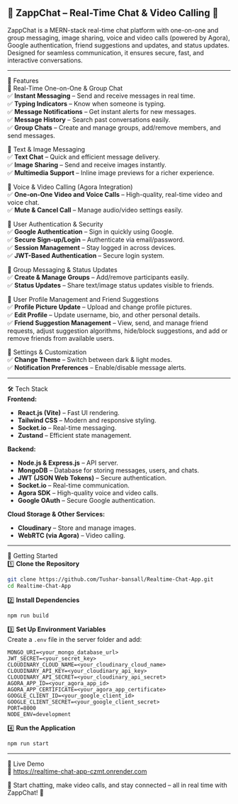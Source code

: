 💬 ZappChat – Real-Time Chat & Video Calling 🚀  
--------------------------------------------------------------

ZappChat is a MERN-stack real-time chat platform with one-on-one and group messaging, image sharing, voice and video calls (powered by Agora), Google authentication, friend suggestions and updates, and status updates. Designed for seamless communication, it ensures secure, fast, and interactive conversations.

--------------------------------------------------------------

🌟 Features  
🔹 Real-Time One-on-One & Group Chat  
✅ **Instant Messaging** – Send and receive messages in real time.  
✅ **Typing Indicators** – Know when someone is typing.  
✅ **Message Notifications** – Get instant alerts for new messages.  
✅ **Message History** – Search past conversations easily.  
✅ **Group Chats** – Create and manage groups, add/remove members, and send messages.  

🔹 Text & Image Messaging  
✅ **Text Chat** – Quick and efficient message delivery.  
✅ **Image Sharing** – Send and receive images instantly.  
✅ **Multimedia Support** – Inline image previews for a richer experience.  

🔹 Voice & Video Calling (Agora Integration)  
✅ **One-on-One Video and Voice Calls** – High-quality, real-time video and voice chat.  
✅ **Mute & Cancel Call** – Manage audio/video settings easily.  

🔹 User Authentication & Security  
✅ **Google Authentication** – Sign in quickly using Google.  
✅ **Secure Sign-up/Login** – Authenticate via email/password.  
✅ **Session Management** – Stay logged in across devices.  
✅ **JWT-Based Authentication** – Secure login system.  

🔹 Group Messaging & Status Updates  
✅ **Create & Manage Groups** – Add/remove participants easily.  
✅ **Status Updates** – Share text/image status updates visible to friends.  

🔹 User Profile Management and Friend Suggestions  
✅ **Profile Picture Update** – Upload and change profile pictures.  
✅ **Edit Profile** – Update username, bio, and other personal details.  
✅ **Friend Suggestion Management** – View, send, and manage friend requests, adjust suggestion algorithms, hide/block suggestions, and add or remove friends from available users.  

🔹 Settings & Customization  
✅ **Change Theme** – Switch between dark & light modes.  
✅ **Notification Preferences** – Enable/disable message alerts.  

--------------------------------------------------------------

🛠 Tech Stack  
**Frontend:**  
- **React.js (Vite)** – Fast UI rendering.  
- **Tailwind CSS** – Modern and responsive styling.  
- **Socket.io** – Real-time messaging.  
- **Zustand** – Efficient state management.  

**Backend:**  
- **Node.js & Express.js** – API server.  
- **MongoDB** – Database for storing messages, users, and chats.  
- **JWT (JSON Web Tokens)** – Secure authentication.  
- **Socket.io** – Real-time communication.  
- **Agora SDK** – High-quality voice and video calls.  
- **Google OAuth** – Secure Google authentication.  

**Cloud Storage & Other Services:**  
- **Cloudinary** – Store and manage images.  
- **WebRTC (via Agora)** – Video calling.  

--------------------------------------------------------------

🚀 Getting Started  
1️⃣ **Clone the Repository**  
```bash
git clone https://github.com/Tushar-bansall/Realtime-Chat-App.git
cd Realtime-Chat-App
```

2️⃣ **Install Dependencies**  
```bash
npm run build
```

3️⃣ **Set Up Environment Variables**  
Create a `.env` file in the server folder and add:  
```
MONGO_URI=<your_mongo_database_url>
JWT_SECRET=<your_secret_key>
CLOUDINARY_CLOUD_NAME=<your_cloudinary_cloud_name>
CLOUDINARY_API_KEY=<your_cloudinary_api_key>
CLOUDINARY_API_SECRET=<your_cloudinary_api_secret>
AGORA_APP_ID=<your_agora_app_id>
AGORA_APP_CERTIFICATE=<your_agora_app_certificate>
GOOGLE_CLIENT_ID=<your_google_client_id>
GOOGLE_CLIENT_SECRET=<your_google_client_secret>
PORT=8000
NODE_ENV=development
```

4️⃣ **Run the Application**  
```bash
npm run start
```

--------------------------------------------------------------

🎥 Live Demo  
🔗 https://realtime-chat-app-czmt.onrender.com 

💬 Start chatting, make video calls, and stay connected – all in real time with ZappChat! 🚀
